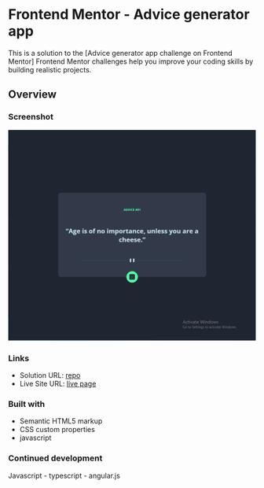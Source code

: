 # Frontend Mentor - Advice generator app

This is a solution to the [Advice generator app challenge on Frontend Mentor]
Frontend Mentor challenges help you improve your coding skills by building realistic projects.

## Overview

### Screenshot

![](./screenshot.PNG)

### Links

- Solution URL: [repo](https://github.com/youssefa111/Frontend-Mentor---Advice-generator-app)
- Live Site URL: [live page](https://youssefa111.github.io/qr-component-challenge/)

### Built with

- Semantic HTML5 markup
- CSS custom properties
- javascript

### Continued development

Javascript - typescript - angular.js
